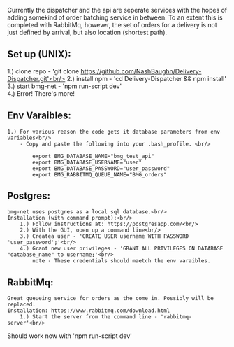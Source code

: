 Currently the dispatcher and the api are seperate services with the hopes 
of adding somekind of order batching service in between. To an extent this 
is completed with RabbitMq, however, the set of orders for a delivery is
not just defined by arrival, but also location (shortest path). 

## Set up (UNIX):<br/>
1.) clone repo  - 'git clone https://github.com/NashBaughn/Delivery-Dispatcher.git'<br/>
2.) install npm - 'cd Delivery-Dispatcher && npm install'<br/>
3.) start bmg-net - 'npm run-script dev'<br/>
4.) Error! There's more!<br/>

## Env Varaibles:<br/>
	1.) For various reason the code gets it database parameters from env variables<br/>
		- Copy and paste the following into your .bash_profile. <br/>
		
			export BMG_DATABASE_NAME="bmg_test_api"
			export BMG_DATABASE_USERNAME="user"
			export BMG_DATABASE_PASSWORD="user_password"
			export BMG_RABBITMQ_QUEUE_NAME="BMG_orders"
		
## Postgres:<br/>
	bmg-net uses postgres as a local sql database.<br/>
	Installation (with command prompt):<br/>
		1.) Follow instructions at: https://postgresapp.com/<br/>
		2.) With the GUI, open up a command line<br/>
		3.) Createa user - 'CREATE USER username WITH PASSWORD 'user_password';'<br/>
		4.) Grant new user privileges - 'GRANT ALL PRIVILEGES ON DATABASE "database_name" to username;'<br/>
			note - These credentials should maetch the env varaibles. 

## RabbitMq:<br/>
	Great queueing service for orders as the come in. Possibly will be replaced.
	Installation: https://www.rabbitmq.com/download.html
		1.) Start the server from the command line - 'rabbitmq-server'<br/>


Should work now with 'npm run-script dev'<br/>


